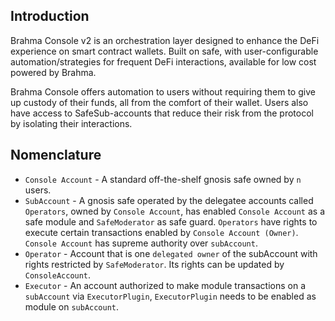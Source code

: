 ## Introduction

Brahma Console v2 is an orchestration layer designed to enhance the DeFi experience on smart contract wallets. Built on safe, with user-configurable automation/strategies for frequent DeFi interactions, available for low cost powered by Brahma. 

Brahma Console offers automation to users without requiring them to give up custody of their funds, all from the comfort of their wallet.
Users also have access to SafeSub-accounts that reduce their risk from the protocol by isolating their interactions.

## Nomenclature

-   `Console Account` - A standard off-the-shelf gnosis safe owned by `n` users.
-   `SubAccount` - A gnosis safe operated by the delegatee accounts called `Operators`, owned by `Console Account`, has enabled `Console Account` as a safe module and `SafeModerator` as safe guard. `Operators` have rights to execute certain transactions enabled by `Console Account (Owner)`. `Console Account` has supreme authority over `subAccount`.
-   `Operator` - Account that is one `delegated owner` of the subAccount with rights restricted by `SafeModerator`. Its rights can be updated by `ConsoleAccount`.
-   `Executor` - An account authorized to make module transactions on a `subAccount` via `ExecutorPlugin`, `ExecutorPlugin` needs to be enabled as module on `subAccount`.
